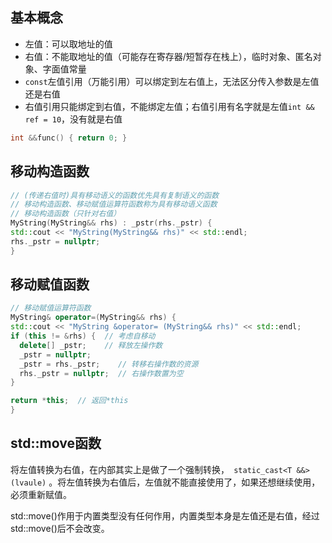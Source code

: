 ## 基本概念

* 左值：可以取地址的值
* 右值：不能取地址的值（可能存在寄存器/短暂存在栈上），临时对象、匿名对象、字面值常量
* `const`左值引用（万能引用）可以绑定到左右值上，无法区分传入参数是左值还是右值
* 右值引用只能绑定到右值，不能绑定左值；右值引用有名字就是左值`int && ref = 10`，没有就是右值

```c++
int &&func() { return 0; }
```

## 移动构造函数

```c++
// (传递右值时)具有移动语义的函数优先具有复制语义的函数
// 移动构造函数、移动赋值运算符函数称为具有移动语义函数
// 移动构造函数（只针对右值）
MyString(MyString&& rhs) : _pstr(rhs._pstr) {
std::cout << "MyString(MyString&& rhs)" << std::endl;
rhs._pstr = nullptr;
}
```

## 移动赋值函数

```c++
// 移动赋值运算符函数
MyString& operator=(MyString&& rhs) {
std::cout << "MyString &operator= (MyString&& rhs)" << std::endl;
if (this != &rhs) {  // 考虑自移动
  delete[] _pstr;    // 释放左操作数
  _pstr = nullptr;
  _pstr = rhs._pstr;    // 转移右操作数的资源
  rhs._pstr = nullptr;  // 右操作数置为空
}

return *this;  // 返回*this
}
```

## std::move函数

将左值转换为右值，在内部其实上是做了一个强制转换，` static_cast<T &&>(lvaule)` 。将左值转换为右值后，左值就不能直接使用了，如果还想继续使用，必须重新赋值。

std::move()作用于内置类型没有任何作用，内置类型本身是左值还是右值，经过std::move()后不会改变。